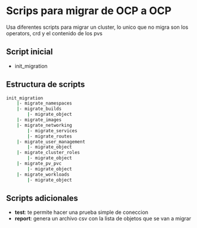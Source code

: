 # Scrips para migrar de OCP a OCP

Usa diferentes scripts para migrar un cluster, lo unico que no migra son los operators, crd y el contenido de los pvs

## Script inicial

- init_migration

## Estructura de scripts

```sh
init_migration
    |- migrate_namespaces
    |- migrate_builds
        |- migrate_object
    |- migrate_images
    |- migrate_networking
        |- migrate_services
        |- migrate_routes
    |- migrate_user_management
        |- migrate_object
    |- migrate_cluster_roles
        |- migrate_object
    |- migrate_pv_pvc
        |- migrate_object
    |- migrate_workloads
        |- migrate_object

```

## Scripts adicionales

- **test**: te permite hacer una prueba simple de coneccion
- **report**: genera un archivo csv con la lista de objetos que se van a migrar